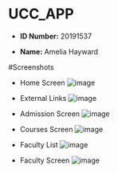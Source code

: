 # UCC_APP
 - **ID Number:** 20191537 
 + **Name:**  Amelia Hayward

#Screenshots

+ Home Screen
![image](https://user-images.githubusercontent.com/97540072/232128273-f21ab513-967a-4a3d-9bd9-0c9778a054c2.png)

+ External Links
![image](https://user-images.githubusercontent.com/97540072/232128650-35bd02ce-2a2d-4c20-8c1c-9019c7b304c3.png)

+ Admission Screen
![image](https://user-images.githubusercontent.com/97540072/232128576-2c3588af-a2bf-419d-ae2b-e01b0d52d3e8.png)

+ Courses Screen
![image](https://user-images.githubusercontent.com/97540072/232129262-81778b2f-1151-4d6e-9eee-b148054a3a36.png)

+ Faculty List
![image](https://user-images.githubusercontent.com/97540072/232129366-f0935c3f-db06-4a42-b45f-37c0bae9dd04.png)

+ Faculty Screen
![image](https://user-images.githubusercontent.com/97540072/232129529-3bc9f5a8-7629-4f2c-832e-62ad144242eb.png)
